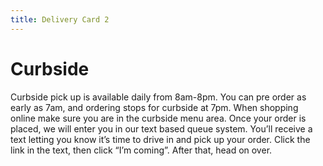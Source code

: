 ```yaml
---
title: Delivery Card 2
---
```

# Curbside

Curbside pick up is available daily from 8am-8pm. You can pre order as early as 7am, and ordering stops for curbside at 7pm.  When shopping online make sure you are in the curbside menu area.  Once your order is placed, we will enter you in our text based queue system. You’ll receive a text letting you know it’s time to drive in and pick up your order. Click the link in the text, then click “I’m coming”. After that, head on over.